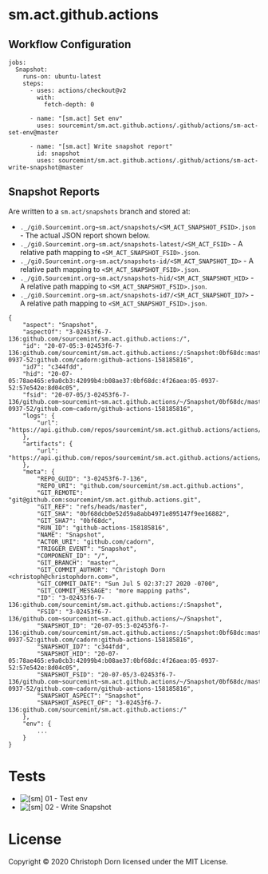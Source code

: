 sm.act.github.actions
=====================

Workflow Configuration
----------------------

```
jobs:
  Snapshot:
    runs-on: ubuntu-latest
    steps:
      - uses: actions/checkout@v2
        with:
          fetch-depth: 0

      - name: "[sm.act] Set env"
        uses: sourcemint/sm.act.github.actions/.github/actions/sm-act-set-env@master

      - name: "[sm.act] Write snapshot report"
        id: snapshot
        uses: sourcemint/sm.act.github.actions/.github/actions/sm-act-write-snapshot@master
```

Snapshot Reports
----------------

Are written to a `sm.act/snapshots` branch and stored at:

 * `._/gi0.Sourcemint.org~sm.act/snapshots/<SM_ACT_SNAPSHOT_FSID>.json` - The actual JSON report shown below.
 * `._/gi0.Sourcemint.org~sm.act/snapshots-latest/<SM_ACT_FSID>` - A relative path mapping to `<SM_ACT_SNAPSHOT_FSID>.json`.
 * `._/gi0.Sourcemint.org~sm.act/snapshots-id/<SM_ACT_SNAPSHOT_ID>` - A relative path mapping to `<SM_ACT_SNAPSHOT_FSID>.json`.
 * `._/gi0.Sourcemint.org~sm.act/snapshots-hid/<SM_ACT_SNAPSHOT_HID>` - A relative path mapping to `<SM_ACT_SNAPSHOT_FSID>.json`.
 * `._/gi0.Sourcemint.org~sm.act/snapshots-id7/<SM_ACT_SNAPSHOT_ID7>` - A relative path mapping to `<SM_ACT_SNAPSHOT_FSID>.json`.

```
{
    "aspect": "Snapshot",
    "aspectOf": "3-02453f6-7-136:github.com/sourcemint/sm.act.github.actions:/",
    "id": "20-07-05:3-02453f6-7-136:github.com/sourcemint/sm.act.github.actions:/:Snapshot:0bf68dc:master:05-0937-52:github.com/cadorn:github-actions-158185816",
    "id7": "c344fdd",
    "hid": "20-07-05:78ae465:e9a0cb3:42099b4:b08ae37:0bf68dc:4f26aea:05-0937-52:57e542e:8d04c05",
    "fsid": "20-07-05/3-02453f6-7-136/github.com~sourcemint~sm.act.github.actions/~/Snapshot/0bf68dc/master/05-0937-52/github.com~cadorn/github-actions-158185816",
    "logs": {
        "url": "https://api.github.com/repos/sourcemint/sm.act.github.actions/actions/runs/158185816/logs"
    },
    "artifacts": {
        "url": "https://api.github.com/repos/sourcemint/sm.act.github.actions/actions/runs/158185816/artifacts"
    },
    "meta": {
        "REPO_GUID": "3-02453f6-7-136",
        "REPO_URI": "github.com/sourcemint/sm.act.github.actions",
        "GIT_REMOTE": "git@github.com:sourcemint/sm.act.github.actions.git",
        "GIT_REF": "refs/heads/master",
        "GIT_SHA": "0bf68dcb0e52d59a8abb4971e895147f9ee16882",
        "GIT_SHA7": "0bf68dc",
        "RUN_ID": "github-actions-158185816",
        "NAME": "Snapshot",
        "ACTOR_URI": "github.com/cadorn",
        "TRIGGER_EVENT": "Snapshot",
        "COMPONENT_ID": "/",
        "GIT_BRANCH": "master",
        "GIT_COMMIT_AUTHOR": "Christoph Dorn <christoph@christophdorn.com>",
        "GIT_COMMIT_DATE": "Sun Jul 5 02:37:27 2020 -0700",
        "GIT_COMMIT_MESSAGE": "more mapping paths",
        "ID": "3-02453f6-7-136:github.com/sourcemint/sm.act.github.actions:/:Snapshot",
        "FSID": "3-02453f6-7-136/github.com~sourcemint~sm.act.github.actions/~/Snapshot",
        "SNAPSHOT_ID": "20-07-05:3-02453f6-7-136:github.com/sourcemint/sm.act.github.actions:/:Snapshot:0bf68dc:master:05-0937-52:github.com/cadorn:github-actions-158185816",
        "SNAPSHOT_ID7": "c344fdd",
        "SNAPSHOT_HID": "20-07-05:78ae465:e9a0cb3:42099b4:b08ae37:0bf68dc:4f26aea:05-0937-52:57e542e:8d04c05",
        "SNAPSHOT_FSID": "20-07-05/3-02453f6-7-136/github.com~sourcemint~sm.act.github.actions/~/Snapshot/0bf68dc/master/05-0937-52/github.com~cadorn/github-actions-158185816",
        "SNAPSHOT_ASPECT": "Snapshot",
        "SNAPSHOT_ASPECT_OF": "3-02453f6-7-136:github.com/sourcemint/sm.act.github.actions:/"
    },
    "env": {
        ...
    }
}
```

Tests
=====

  * ![[sm] 01 - Test env](https://github.com/sourcemint/sm.act.github.actions/workflows/%5Bsm%5D%2001%20-%20Test%20env/badge.svg)
  * ![[sm] 02 - Write Snapshot](https://github.com/sourcemint/sm.act.github.actions/workflows/%5Bsm%5D%2002%20-%20Write%20Snapshot/badge.svg)

License
=======

Copyright &copy; 2020 Christoph Dorn licensed under the MIT License.

